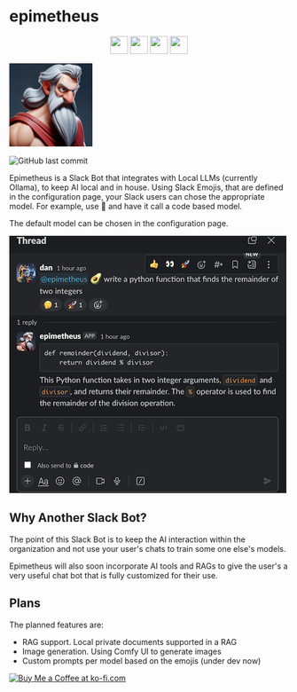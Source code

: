 # epimetheus

<p align="center">
    <img height="32" width="32" src="https://cdn.simpleicons.org/slack" />
    <img height="32" width="32" src="https://cdn.simpleicons.org/redis" />
    <img height="32" width="32" src="https://cdn.simpleicons.org/langchain" />
    <img height="32" width="32" src="https://cdn.simpleicons.org/ollama" />
</p>

<img height="150" width="150" src="static/assets/images/epimetheus-avatar.jpg" />

![GitHub last commit](https://img.shields.io/github/last-commit/danwiseman/epimetheus)

Epimetheus is a Slack Bot that integrates with Local LLMs (currently Ollama), to keep
AI local and in house. Using Slack Emojis, that are defined in the configuration page,
your Slack users can chose the appropriate model. For example, use :avocado: and have it
call a code based model.

The default model can be chosen in the configuration page.

<img height="464" width="500" src="static/assets/images/slack-screen-shot.png" />

## Why Another Slack Bot?

The point of this Slack Bot is to keep the AI interaction within the organization and
not use your user's chats to train some one else's models.

Epimetheus will also soon incorporate AI tools and RAGs to give the user's a very
useful chat bot that is fully customized for their use.

## Plans

The planned features are:

- RAG support. Local private documents supported in a RAG
- Image generation. Using Comfy UI to generate images
- Custom prompts per model based on the emojis (under dev now)


<a href='https://ko-fi.com/V7V110K9YZ' target='_blank'><img height='36' style='border:0px;height:36px;' src='https://storage.ko-fi.com/cdn/kofi1.png?v=3' border='0' alt='Buy Me a Coffee at ko-fi.com' /></a>
